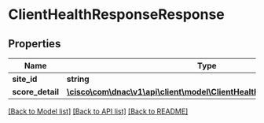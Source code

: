 # ClientHealthResponseResponse

## Properties
Name | Type | Description | Notes
------------ | ------------- | ------------- | -------------
**site_id** | **string** |  | [optional] 
**score_detail** | [**\cisco\com\dnac\v1\api\client\model\ClientHealthResponseScoreDetail[]**](ClientHealthResponseScoreDetail.md) |  | [optional] 

[[Back to Model list]](../README.md#documentation-for-models) [[Back to API list]](../README.md#documentation-for-api-endpoints) [[Back to README]](../README.md)


